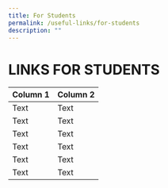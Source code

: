 ```yaml
---
title: For Students
permalink: /useful-links/for-students
description: ""
---
```

# LINKS FOR STUDENTS


| Column 1 | Column 2 | 
| -------- | -------- | 
| Text     | Text     | 
| Text     | Text     |
| Text     | Text     |
| Text     | Text     |
| Text     | Text     |
| Text     | Text     |




